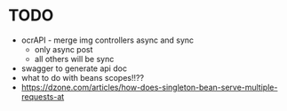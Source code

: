 # TODO
* ocrAPI - merge img controllers async and sync
    * only async post
    * all others will be sync
* swagger to generate api doc
* what to do with beans scopes!!??
 *  https://dzone.com/articles/how-does-singleton-bean-serve-multiple-requests-at